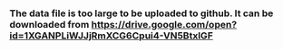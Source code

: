 ### The data file is too large to be uploaded to github. It can be downloaded from <https://drive.google.com/open?id=1XGANPLiWJJjRmXCG6Cpui4-VN5BtxlGF>
